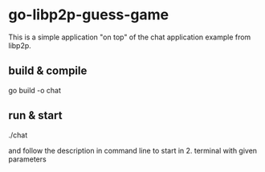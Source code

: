 # go-libp2p-guess-game

This is a simple application "on top" of the chat application example from libp2p.

## build & compile
go build -o chat


## run & start
./chat

and follow the description in command line to start in 2. terminal with given parameters
